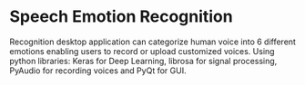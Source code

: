 # Speech Emotion Recognition
Recognition desktop application can categorize human voice into 6 different emotions 
enabling users to record or upload customized voices.
Using python libraries: Keras for Deep Learning, librosa for signal processing, PyAudio for recording voices and PyQt for GUI.
